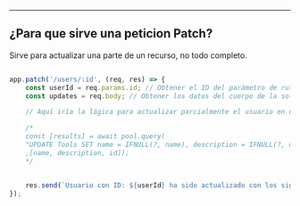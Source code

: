 
---
## ¿Para que sirve una peticion Patch?
Sirve para actualizar una parte de un recurso, no todo completo. 

```javascript

app.patch('/users/:id', (req, res) => {
    const userId = req.params.id; // Obtener el ID del parámetro de ruta
    const updates = req.body; // Obtener los datos del cuerpo de la solicitud

    // Aquí iría la lógica para actualizar parcialmente el usuario en una base de datos. Por ejemplo:

	/*
	const [results] = await pool.query(
	"UPDATE Tools SET name = IFNULL(?, name), description = IFNULL(?, description) WHERE id = ?;"
	,[name, description, id]);
	*/


    res.send(`Usuario con ID: ${userId} ha sido actualizado con los siguientes datos: ${JSON.stringify(updates)}`);
});
```





